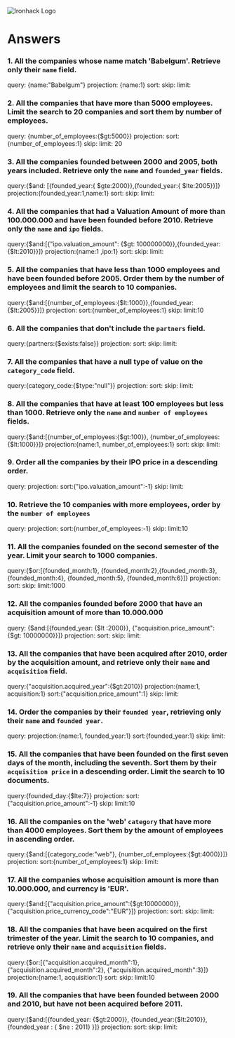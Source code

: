 ![Ironhack Logo](https://i.imgur.com/1QgrNNw.png)

# Answers

### 1. All the companies whose name match 'Babelgum'. Retrieve only their `name` field.

<!-- Your Code Goes Here -->

query: {name:"Babelgum"}
projection: {name:1}
sort:
skip:
limit:

### 2. All the companies that have more than 5000 employees. Limit the search to 20 companies and sort them by **number of employees**.

<!-- Your Code Goes Here -->

query: {number_of_employees:{\$gt:5000}}
projection:
sort:{number_of_employees:1}
skip:
limit: 20

### 3. All the companies founded between 2000 and 2005, both years included. Retrieve only the `name` and `founded_year` fields.

<!-- Your Code Goes Here -->

query:{$and: [{founded_year:{ $gte:2000}},{founded_year:{ \$lte:2005}}]}
projection:{founded_year:1,name:1}
sort:
skip:
limit:

### 4. All the companies that had a Valuation Amount of more than 100.000.000 and have been founded before 2010. Retrieve only the `name` and `ipo` fields.

<!-- Your Code Goes Here -->

query:{$and:[{"ipo.valuation_amount": {$gt: 100000000}},{founded_year:{\$lt:2010}}]}
projection:{name:1 ,ipo:1}
sort:
skip:
limit:

### 5. All the companies that have less than 1000 employees and have been founded before 2005. Order them by the number of employees and limit the search to 10 companies.

<!-- Your Code Goes Here -->

query:{$and:[{number_of_employees:{$lt:1000}},{founded_year:{\$lt:2005}}]}
projection:
sort:{number_of_employees:1}
skip:
limit:10

### 6. All the companies that don't include the `partners` field.

<!-- Your Code Goes Here -->

query:{partners:{\$exists:false}}
projection:
sort:
skip:
limit:

### 7. All the companies that have a null type of value on the `category_code` field.

<!-- Your Code Goes Here -->

query:{category_code:{\$type:"null"}}
projection:
sort:
skip:
limit:

### 8. All the companies that have at least 100 employees but less than 1000. Retrieve only the `name` and `number of employees` fields.

<!-- Your Code Goes Here -->

query:{$and:[{number_of_employees:{$gt:100}}, {number_of_employees:{\$lt:1000}}]}
projection:{name:1, number_of_employees:1}
sort:
skip:
limit:

### 9. Order all the companies by their IPO price in a descending order.

<!-- Your Code Goes Here -->

query:
projection:
sort:{"ipo.valuation_amount":-1}
skip:
limit:

### 10. Retrieve the 10 companies with more employees, order by the `number of employees`

<!-- Your Code Goes Here -->

query:
projection:
sort:{number_of_employees:-1}
skip:
limit:10

### 11. All the companies founded on the second semester of the year. Limit your search to 1000 companies.

<!-- Your Code Goes Here -->

query:{\$or:[{founded_month:1}, {founded_month:2},{founded_month:3}, {founded_month:4}, {founded_month:5}, {founded_month:6}]}
projection:
sort:
skip:
limit:1000

### 12. All the companies founded before 2000 that have an acquisition amount of more than 10.000.000

<!-- Your Code Goes Here -->

query: {$and:[{founded_year: {$lt :2000}}, {"acquisition.price_amount": {\$gt: 10000000}}]}
projection:
sort:
skip:
limit:

### 13. All the companies that have been acquired after 2010, order by the acquisition amount, and retrieve only their `name` and `acquisition` field.

<!-- Your Code Goes Here -->

query:{"acquisition.acquired_year":{\$gt:2010}}
projection:{name:1, acquisition:1}
sort:{"acquisition.price_amount":1}
skip:
limit:

### 14. Order the companies by their `founded year`, retrieving only their `name` and `founded year`.

<!-- Your Code Goes Here -->

query:
projection:{name:1, founded_year:1}
sort:{founded_year:1}
skip:
limit:

### 15. All the companies that have been founded on the first seven days of the month, including the seventh. Sort them by their `acquisition price` in a descending order. Limit the search to 10 documents.

<!-- Your Code Goes Here -->

query:{founded_day:{\$lte:7}}
projection:
sort:{"acquisition.price_amount":-1}
skip:
limit:10

### 16. All the companies on the 'web' `category` that have more than 4000 employees. Sort them by the amount of employees in ascending order.

<!-- Your Code Goes Here -->

query:{$and:[{category_code:"web"}, {number_of_employees:{$gt:4000}}]}
projection:
sort:{number_of_employees:1}
skip:
limit:

### 17. All the companies whose acquisition amount is more than 10.000.000, and currency is 'EUR'.

<!-- Your Code Goes Here -->

query:{$and:[{"acquisition.price_amount":{$gt:10000000}}, {"acquisition.price_currency_code":"EUR"}]}
projection:
sort:
skip:
limit:

### 18. All the companies that have been acquired on the first trimester of the year. Limit the search to 10 companies, and retrieve only their `name` and `acquisition` fields.

<!-- Your Code Goes Here -->

query:{\$or:[{"acquisition.acquired_month":1}, {"acquisition.acquired_month":2}, {"acquisition.acquired_month":3}]}
projection:{name:1, acquisition:1}
sort:
skip:
limit:10

### 19. All the companies that have been founded between 2000 and 2010, but have not been acquired before 2011.

<!-- Your Code Goes Here -->

query:{$and:[{founded_year: {$gt:2000}}, {founded_year:{$lt:2010}}, {founded_year : { $ne : 2011} }]}
projection:
sort:
skip:
limit:
